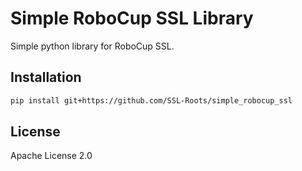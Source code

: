 
# Simple RoboCup SSL Library

Simple python library for RoboCup SSL.

## Installation

```bash
pip install git+https://github.com/SSL-Roots/simple_robocup_ssl
```

## License

Apache License 2.0
